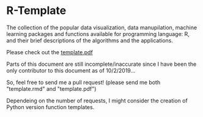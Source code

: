 # R-Template

The collection of the popular data visualization, data manupilation, machine learning packages and functions available for programming language: R, and their brief descriptions of the algorithms and the applications.

Please check out the [template.pdf](https://github.com/Gostatistics/R-Template/blob/master/template.pdf)

Parts of this document are still incomplete/inaccurate since I have been the only contributor to this document as of 10/2/2019...

So, feel free to send me a pull request! (please send me both "template.rmd" and "template.pdf")

Dependeing on the number of requests, I might consider the creation of Python version function templates.
